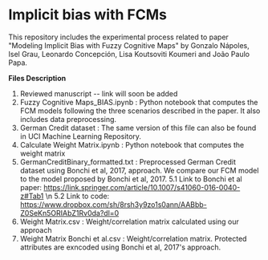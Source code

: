 # Implicit bias with FCMs

This repository includes the experimental process related to paper "Modeling Implicit Bias with Fuzzy Cognitive Maps" by Gonzalo Nápoles, Isel Grau, Leonardo Concepción, Lisa Koutsoviti Koumeri and João Paulo Papa.

**Files Description**

1. Reviewed manuscript -- link will soon be added
2. Fuzzy Cognitive Maps_BIAS.ipynb : Python notebook that computes the FCM models following the three scenarios described in the paper. It also includes data preprocessing. 
3. German Credit dataset : The same version of this file can also be found in UCI Machine Learning Repository.
4. Calculate Weight Matrix.ipynb : Python notebook that computes the weight matrix
5. GermanCreditBinary_formatted.txt : Preprocessed German Credit dataset using Bonchi et al, 2017, approach. We compare our FCM model to the model proposed by Bonchi et al, 2017.
  5.1 Link to Bonchi et al paper: https://link.springer.com/article/10.1007/s41060-016-0040-z#Tab1 \n
  5.2 Link to code: https://www.dropbox.com/sh/8rsh3y9zo1s0ann/AABbb-Z0SeKn5ORIAbZ1Rv0da?dl=0
6. Weight Matrix.csv : Weight/correlation matrix calculated using our approach
7. Weight Matrix Bonchi et al.csv : Weight/correlation matrix. Protected attributes are exncoded using Bonchi et al, 2017's approach.
